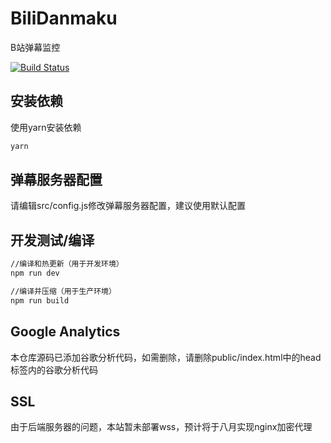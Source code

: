 # BiliDanmaku

B站弹幕监控

[![Build Status](https://travis-ci.com/Fader10/BiliDanmaku.svg?branch=master)](https://travis-ci.com/Fader10/BiliDanmaku)

## 安装依赖

使用yarn安装依赖

```bash
yarn
```

## 弹幕服务器配置

请编辑src/config.js修改弹幕服务器配置，建议使用默认配置

## 开发测试/编译

```bash
//编译和热更新（用于开发环境）
npm run dev

//编译并压缩（用于生产环境）
npm run build
```

## Google Analytics

本仓库源码已添加谷歌分析代码，如需删除，请删除public/index.html中的head标签内的谷歌分析代码

## SSL

由于后端服务器的问题，本站暂未部署wss，预计将于八月实现nginx加密代理

